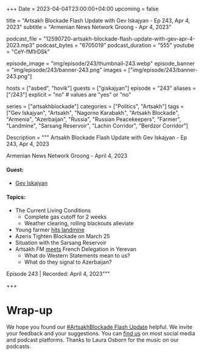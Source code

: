 +++
Date = 2023-04-04T23:00:00+04:00
upcoming = false

title = "Artsakh Blockade Flash Update with Gev Iskajyan - Ep 243, Apr 4, 2023"
subtitle = "Armenian News Network Groong - Apr 4, 2023"

podcast_file = "12590720-artsakh-blockade-flash-update-with-gev-apr-4-2023.mp3"
podcast_bytes = "6705019"
podcast_duration = "555"
youtube = "CeY-fM1rDSk"

episode_image = "img/episode/243/thumbnail-243.webp"
episode_banner = "img/episode/243/banner-243.png"
images = ["img/episode/243/banner-243.png"]

hosts = ["asbed", "hovik"]
guests = ["giskajyan"]
episode = "243"
aliases = ["/243"]
explicit = "no" # values are "yes" or "no"


series = ["artsakhblockade"]
categories = ["Politics", "Artsakh"]
tags = ["Gev Iskajyan", "Artsakh", "Nagorno Karabakh", "Artsakh Blockade", "Armenia", "Azerbaijan", "Russia", "Russian Peacekeepers", "Farmer", "Landmine", "Sarsang Reservoir", "Lachin Corridor", "Berdzor Corridor"]

Description = """
Artsakh Blockade Flash Update with Gev Iskajyan - Ep 243, Apr 4, 2023

Armenian News Network Groong - April 4, 2023

#### Guest: 
* [Gev Iskajyan](/guest/giskajyan)

#### Topics:
* The Current Living Conditions
    * Complete gas cutoff for 2 weeks
    * Weather clearing, rolling blackouts alleviate
* Young farmer [hits landmine](https://armenpress.am/eng/news/1107913.html)
* Azeris Tighten Blockade on March 25
* Situation with the Sarsang Reservoir
* Artsakh FM [meets](https://armenpress.am/eng/news/1107631.html) French Delegation in Yerevan
    * What do Western Statements mean to us?
    * What do they signal to Azerbaijan?

Episode 243 | Recorded: April 4, 2023"""

+++

# Wrap-up

We hope you found our [#ArtsakhBlockade Flash Update](https://podcasts.groong.org/) helpful. We invite your feedback and your suggestions. You can [find us](https://linktr.ee/groong) on most social media and podcast platforms. Thanks to Laura Osborn for the music on our podcasts.
